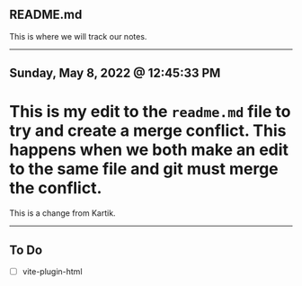 ## README.md

This is where we will track our notes.


---

## Sunday, May 8, 2022 @ 12:45:33 PM
This is my edit to the `readme.md` file to try and create a merge conflict.
This happens when we both make an edit to the same file and git must merge the conflict.
=======
This is a change from Kartik.

---

## To Do
- [ ] vite-plugin-html
